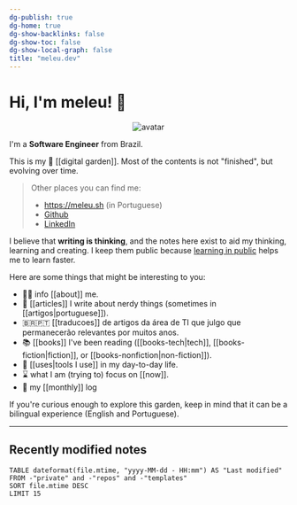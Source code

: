 ```yaml
---
dg-publish: true
dg-home: true
dg-show-backlinks: false
dg-show-toc: false
dg-show-local-graph: false
title: "meleu.dev"
---
```

# Hi, I'm meleu! 👋

<div style="text-align: center">
  <img src="https://github.com/meleu.png?size=120" alt="avatar">
</div>

I'm a **Software Engineer** from Brazil.

<!--
> [!important]
> If you're considering hiring me, please check the [[hire-me]] page.
-->

This is my 🌱 [[digital garden]]. Most of the contents is not "finished", but evolving over time.

> Other places you can find me:
> 
> - <https://meleu.sh> (in Portuguese)
> - [Github](https://github.com/meleu)
> - [LinkedIn](https://www.linkedin.com/in/meleu/)

I believe that **writing is thinking**, and the notes here exist to aid my thinking, learning and creating. I keep them public because [learning in public](https://www.swyx.io/learn-in-public/) helps me to learn faster.

Here are some things that might be interesting to you:

- 🧑‍💻 info [[about]] me.
- 📰 [[articles]] I write about nerdy things (sometimes in [[artigos|portuguese]]).
- 🇧🇷🇵🇹 [[traducoes]] de artigos da área de TI que julgo que permanecerão relevantes por muitos anos.
- 📚 [[books]] I've been reading ([[books-tech|tech]], [[books-fiction|fiction]], or [[books-nonfiction|non-fiction]]).
- 🧰 [[uses|tools I use]] in my day-to-day life.
- ⌛ what I am (trying to) focus on [[now]].
- 📝 my [[monthly]] log

If you're curious enough to explore this garden, keep in mind that it can be a bilingual experience (English and Portuguese).

---

## Recently modified notes

```dataview
TABLE dateformat(file.mtime, "yyyy-MM-dd - HH:mm") AS "Last modified"
FROM -"private" and -"repos" and -"templates"
SORT file.mtime DESC
LIMIT 15
```
